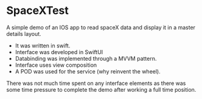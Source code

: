 # SpaceXTest

A simple demo of an IOS app to read spaceX data and display it in a master details layout.
 - It was written in swift.
 - Interface was developed in SwiftUI
 - Databinding was implemented through a MVVM pattern.
 - Interface uses view composition 
 - A POD was used for the service (why reinvent the wheel).
 
There was not much time spent on any interface elements as there was some time pressure to complete the demo after working a full time position.



